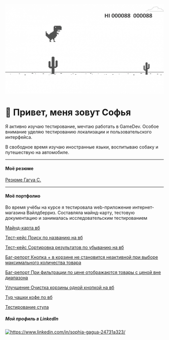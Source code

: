 ![git logo](gitlogo.png)

# 🦖 Привет, меня зовут Софья 
Я активно изучаю тестирование, мечтаю работать в GameDev. Особое внимание уделяю тестированию локализации и пользовательского интерфейса. 

В свободное время изучаю иностранные языки, воспитываю собаку и путешествую на автомобиле.
***
#### Моё резюме
[Резюме Гагуа С.](https://github.com/SophiaGagua/SophiaGagua/blob/main/Резюме%20Гагуа%20Софья.pdf)
***
#### Моё портфолио
Во время учёбы на курсе я тестировала web-приложение интернет-магазина Вайлдберриз. Составляла майнд-карту, тестовую документацию и занималась исследовательским тестированием

[Майнд-карта вб](https://github.com/SophiaGagua/SophiaGagua/blob/main/mindmapWB.png)

[Тест-кейс Поиск по названию на вб](https://github.com/SophiaGagua/SophiaGagua/blob/main/Тест-кейс%20_Поиск%20по%20названию%20вб_.md)

[Тест-кейс Сортировка результатов по убыванию на вб](https://github.com/SophiaGagua/SophiaGagua/blob/main/Тест-кейс%20_Сортировка%20результатов%20по%20убыванию%20цены%20на%20вб_.md)

[Баг-репорт Кнопка + в корзине не становится неактивной при выборе максимального количества товара](https://github.com/SophiaGagua/SophiaGagua/blob/main/Баг-репорт%20_Кнопка%20плюс%20в%20корзине%20не%20становится%20неактивной.md)

[Баг-репорт При фильтрации по цене отображаются товары с ценой вне диапазона](https://github.com/SophiaGagua/SophiaGagua/blob/main/Баг-репорт%20_При%20фильтрации%20по%20цене%20отображаются%20товары%20с%20ценой%20вне%20диапазона.md)

[Улучшение Очистка корзины одной кнопкой на вб](https://github.com/SophiaGagua/SophiaGagua/blob/main/Улучшение%20_Очистка%20корзины%20одной%20кнопкой_.md)

[Тур чашки кофе по вб](https://github.com/SophiaGagua/SophiaGagua/blob/main/Тур%20чашки%20кофе%20для%20покупки%20на%20вб.md)

[Тестирование стула](https://github.com/SophiaGagua/SophiaGagua/blob/main/Тестирование%20стула.md)

##### Мой профиль в LinkedIn
<a href="https://linkedin.com/in/https://www.linkedin.com/in/sophia-gagua-24731a323/" target="blank"><img align="center" src="https://raw.githubusercontent.com/rahuldkjain/github-profile-readme-generator/master/src/images/icons/Social/linked-in-alt.svg" alt="https://www.linkedin.com/in/sophia-gagua-24731a323/" height="30" width="40" /></a>

